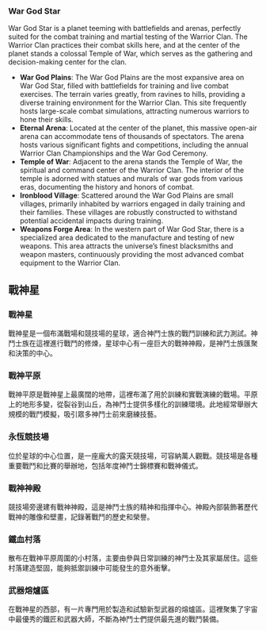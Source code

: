 ### War God Star
War God Star is a planet teeming with battlefields and arenas, perfectly suited for the combat training and martial testing of the Warrior Clan. The Warrior Clan practices their combat skills here, and at the center of the planet stands a colossal Temple of War, which serves as the gathering and decision-making center for the clan.
- **War God Plains**: The War God Plains are the most expansive area on War God Star, filled with battlefields for training and live combat exercises. The terrain varies greatly, from ravines to hills, providing a diverse training environment for the Warrior Clan. This site frequently hosts large-scale combat simulations, attracting numerous warriors to hone their skills.
- **Eternal Arena**: Located at the center of the planet, this massive open-air arena can accommodate tens of thousands of spectators. The arena hosts various significant fights and competitions, including the annual Warrior Clan Championships and the War God Ceremony.
- **Temple of War**: Adjacent to the arena stands the Temple of War, the spiritual and command center of the Warrior Clan. The interior of the temple is adorned with statues and murals of war gods from various eras, documenting the history and honors of combat.
- **Ironblood Village**: Scattered around the War God Plains are small villages, primarily inhabited by warriors engaged in daily training and their families. These villages are robustly constructed to withstand potential accidental impacts during training.
- **Weapons Forge Area**: In the western part of War God Star, there is a specialized area dedicated to the manufacture and testing of new weapons. This area attracts the universe’s finest blacksmiths and weapon masters, continuously providing the most advanced combat equipment to the Warrior Clan.



## 戰神星
### 戰神星
戰神星是一個布滿戰場和競技場的星球，適合神鬥士族的戰鬥訓練和武力測試。神鬥士族在這裡進行戰鬥的修煉，星球中心有一座巨大的戰神神殿，是神鬥士族匯聚和決策的中心。

### 戰神平原
戰神平原是戰神星上最廣闊的地帶，這裡布滿了用於訓練和實戰演練的戰場。平原上的地形多變，從裂谷到山丘，為神鬥士提供多樣化的訓練環境。此地經常舉辦大規模的戰鬥模擬，吸引眾多神鬥士前來磨練技藝。

### 永恆競技場
位於星球的中心位置，是一座龐大的露天競技場，可容納萬人觀戰。競技場是各種重要戰鬥和比賽的舉辦地，包括年度神鬥士錦標賽和戰神儀式。

### 戰神神殿
競技場旁邊建有戰神神殿，這是神鬥士族的精神和指揮中心。神殿內部裝飾著歷代戰神的雕像和壁畫，記錄著戰鬥的歷史和榮譽。

### 鐵血村落
散布在戰神平原周圍的小村落，主要由參與日常訓練的神鬥士及其家屬居住。這些村落建造堅固，能夠抵禦訓練中可能發生的意外衝擊。

### 武器熔爐區
在戰神星的西部，有一片專門用於製造和試驗新型武器的熔爐區。這裡聚集了宇宙中最優秀的鐵匠和武器大師，不斷為神鬥士們提供最先進的戰鬥裝備。
